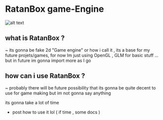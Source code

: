 # RatanBox game-Engine

![alt text](https://preview.redd.it/hq3ah7u0o1sb1.png?width=960&crop=smart&auto=webp&s=ce1b109a24b52d6a46a25e8aff9a4441841cad99)

## what is **RatanBox** ?

~
its gonna be fake 2d "Game engine" or how i call it , its a base for my future projets/games, 
for now Im just using OpenGL , GLM for basic stuff ... but in future im gonna import more as I go 

## how can i use **RatanBox** ?

~
probably there will be future possibility that its gonna be quite decent to use for game making 
but im not gonna say anything

its gonna take a lot of time

- post how to use it lol ( if time , some docs )

